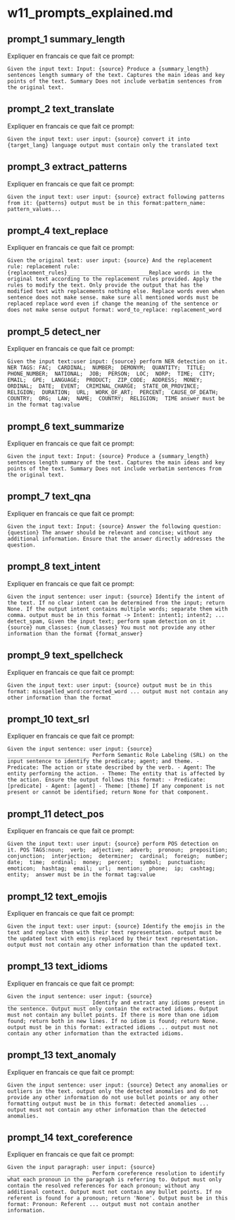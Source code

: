 # w11_prompts_explained.md

## prompt_1 summary_length
Expliquer en francais ce que fait ce prompt: 

```text
Given the input text: Input: {source} Produce a {summary_length} sentences length summary of the text. Captures the main ideas and key points of the text. Summary Does not include verbatim sentences from the original text.
```


## prompt_2 text_translate
Expliquer en francais ce que fait ce prompt: 

```text
Given the input text: user input: {source} convert it into {target_lang} language output must contain only the translated text
```

## prompt_3 extract_patterns
Expliquer en francais ce que fait ce prompt: 

```text
Given the input text: user input: {source} extract following patterns from it: {patterns} output must be in this format:pattern_name: pattern_values...
```

## prompt_4 text_replace
Expliquer en francais ce que fait ce prompt:

```text
Given the original text: user input: {source} And the replacement rule: replacement rule: {replacement_rules}__________________________Replace words in the original text according to the replacement rules provided. Apply the rules to modify the text. Only provide the output that has the modified text with replacements nothing else. Replace words even when sentence does not make sense. make sure all mentioned words must be replaced replace word even if change the meaning of the sentence or does not make sense output format: word_to_replace: replacement_word
```


## prompt_5 detect_ner
Expliquer en francais ce que fait ce prompt:

```text
Given the input text:user input: {source} perform NER detection on it. NER TAGS: FAC;  CARDINAL;  NUMBER;  DEMONYM;  QUANTITY;  TITLE;  PHONE_NUMBER;  NATIONAL;  JOB;  PERSON;  LOC;  NORP;  TIME;  CITY;  EMAIL;  GPE;  LANGUAGE;  PRODUCT;  ZIP_CODE;  ADDRESS;  MONEY;  ORDINAL;  DATE;  EVENT;  CRIMINAL_CHARGE;  STATE_OR_PROVINCE;  RELIGION;  DURATION;  URL;  WORK_OF_ART;  PERCENT;  CAUSE_OF_DEATH;  COUNTRY;  ORG;  LAW;  NAME;  COUNTRY;  RELIGION;  TIME answer must be in the format tag:value
```

## prompt_6 text_summarize
Expliquer en francais ce que fait ce prompt: 

```text
Given the input text: Input: {source} Produce a {summary_length} sentences length summary of the text. Captures the main ideas and key points of the text. Summary Does not include verbatim sentences from the original text.
```

## prompt_7 text_qna
Expliquer en francais ce que fait ce prompt: 

```text
Given the input text: Input: {source} Answer the following question:  {question} The answer should be relevant and concise; without any additional information. Ensure that the answer directly addresses the question.
```


## prompt_8 text_intent
Expliquer en francais ce que fait ce prompt: 

```text
Given the input sentence: user input: {source} Identify the intent of the text. If no clear intent can be determined from the input; return None. If the output intent contains multiple words; separate them with comma. output must be in this format -> Intent: intent1; intent2; ...
detect_spam, Given the input text; perform spam detection on it  {source} num_classes: {num_classes} You must not provide any other information than the format {format_answer}
```

## prompt_9 text_spellcheck
Expliquer en francais ce que fait ce prompt: 

```text
Given the input text: user input: {source} output must be in this format: misspelled_word:corrected_word ... output must not contain any other information than the format
```

## prompt_10 text_srl
Expliquer en francais ce que fait ce prompt: 

```text
Given the input sentence: user input: {source} __________________________ Perform Semantic Role Labeling (SRL) on the input sentence to identify the predicate; agent; and theme. - Predicate: The action or state described by the verb. - Agent: The entity performing the action. - Theme: The entity that is affected by the action. Ensure the output follows this format: - Predicate: [predicate] - Agent: [agent] - Theme: [theme] If any component is not present or cannot be identified; return None for that component.
```

## prompt_11 detect_pos
Expliquer en francais ce que fait ce prompt: 

```text
Given the input text: user input: {source} perform POS detection on it. POS TAGS:noun;  verb;  adjective;  adverb;  pronoun;  preposition;  conjunction;  interjection;  determiner;  cardinal;  foreign;  number;  date;  time;  ordinal;  money;  percent;  symbol;  punctuation;  emoticon;  hashtag;  email;  url;  mention;  phone;  ip;  cashtag;  entity;  answer must be in the format tag:value
```

## prompt_12 text_emojis
Expliquer en francais ce que fait ce prompt: 
```text
Given the input text: user input: {source} Identify the emojis in the text and replace them with their text representation. output must be the updated text with emojis replaced by their text representation. output must not contain any other information than the updated text.
```

## prompt_13 text_idioms
Expliquer en francais ce que fait ce prompt: 
```text
Given the input sentence: user input: {source} __________________________ Identify and extract any idioms present in the sentence. Output must only contain the extracted idioms. Output must not contain any bullet points. If there is more than one idiom found; return both in new lines. If no idiom is found; return None. output must be in this format: extracted idioms ... output must not contain any other information than the extracted idioms.
```


## prompt_13 text_anomaly
Expliquer en francais ce que fait ce prompt: 

```text
Given the input sentence: user input: {source} Detect any anomalies or outliers in the text. output only the detected anomalies and do not provide any other information do not use bullet points or any other formatting output must be in this format: detected anomalies ... output must not contain any other information than the detected anomalies.
```


## prompt_14 text_coreference
Expliquer en francais ce que fait ce prompt: 
```text
Given the input paragraph: user input: {source} __________________________ Perform coreference resolution to identify what each pronoun in the paragraph is referring to. Output must only contain the resolved references for each pronoun; without any additional context. Output must not contain any bullet points. If no referent is found for a pronoun; return 'None'. Output must be in this format: Pronoun: Referent ... output must not contain another information.
```
 
